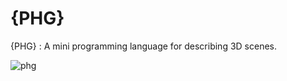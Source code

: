 # {PHG}
{PHG} : A mini programming language for describing 3D scenes.

![phg](https://user-images.githubusercontent.com/8099625/169991127-eddeb6bd-b67b-4359-a68a-14e16da3863d.png)

